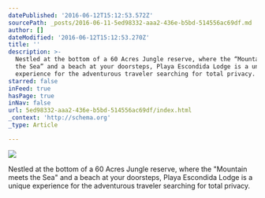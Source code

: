 ```yaml
---
datePublished: '2016-06-12T15:12:53.572Z'
sourcePath: _posts/2016-06-11-5ed98332-aaa2-436e-b5bd-514556ac69df.md
author: []
dateModified: '2016-06-12T15:12:53.270Z'
title: ''
description: >-
  Nestled at the bottom of a 60 Acres Jungle reserve, where the “Mountain meets
  the Sea” and a beach at your doorsteps, Playa Escondida Lodge is a unique
  experience for the adventurous traveler searching for total privacy.
starred: false
inFeed: true
hasPage: true
inNav: false
url: 5ed98332-aaa2-436e-b5bd-514556ac69df/index.html
_context: 'http://schema.org'
_type: Article

---
```

![](https://the-grid-user-content.s3-us-west-2.amazonaws.com/6dd45d29-88d6-4444-a4a8-2b3f514c6157.jpg)

Nestled at the bottom of a 60 Acres Jungle reserve, where the "Mountain meets the Sea" and a beach at your doorsteps, Playa Escondida Lodge is a unique experience for the adventurous traveler searching for total privacy.